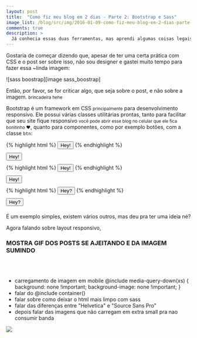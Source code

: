 ```yaml
---
layout: post
title:  "Como fiz meu blog em 2 dias - Parte 2: Bootstrap e Sass"
image_list: /blog/src/img/2016-01-09-como-fiz-meu-blog-em-2-dias-parte-2.jpg
comments: true
description: >
  Já conhecia essas duas ferramentas, mas aprendi algumas coisas legais durante o desenvolvimento do blog e gostaria de contar para vocês! Olha aqui e me conte o que achou.
---
```

<style type="text/css">
  /* -- applyed only to this post -- */
  .-padding-change .-padding-element, .-padding-change pre {
    margin: 10px 0 !important;
  }
</style>

Gostaria de começar dizendo que, apesar de ter uma certa prática com CSS e o post ser sobre isso, não sou designer e gastei muito tempo para fazer essa ~linda imagem:

<span class="center-horizontal">
  ![sass boostrap][image sass_boostrap]
</span>

Então, por favor, se for criticar algo, que seja sobre o post, e não sobre a imagem. <small>brincadeira hehe</small>

Bootstrap é um framework em CSS <small>principalmente</small> para desenvolvimento responsivo. Ele possui várias classes utilitárias prontas, tanto para facilitar que seu site fique responsivo <small>você pode abrir esse blog no celular que ele fica bonitinho &hearts;</small>, quanto para componentes, como por exemplo botões, com a classe `btn`:

<div class="two-columns join -padding-change">
  {% highlight html %}
    <button>Hey!</button>
  {% endhighlight %}
  <div class="-padding-element">
    <button>Hey!</button>
  </div>
</div>
<div class="two-columns join -padding-change">
  {% highlight html %}
    <button class="btn">Hey!</button>
  {% endhighlight %}
  <div class="-padding-element">
    <button class="btn">Hey!</button>
  </div>
</div>
<div class="two-columns join -padding-change">
  {% highlight html %}
    <button class="btn btn-danger">Hey?</button>
  {% endhighlight %}
  <div class="-padding-element">
    <button class="btn btn-danger">Hey?</button>
  </div>
</div>

<p style="margin-top: 20px">
  É um exemplo simples, existem vários outros, mas deu pra ter uma ideia né?
</p>

Agora falando sobre layout responsivo, 

<h3>
  MOSTRA GIF DOS POSTS SE AJEITANDO E DA IMAGEM SUMINDO
</h3>

<br>
<br>

<ul>
  <li>
      carregamento de imagem em mobile
        @include media-query-down(xs) {
          background: none !important;
          background-image: none !important;
        }
  </li>

  <li>
    falar do @include container()
  </li>

  <li>
    falar sobre como deixar o html mais limpo com sass
  </li>
  <li>
    falar das diferenças entre "Helvetica" e "Source Sans Pro"
  </li>

  <li>
    depois falar das imagens que não carregam em extra small pra nao consumir banda
  </li>
</ul>

<img src="/blog/src/img/Captura de Tela (17).png">

[image sass_boostrap]: /blog/src/img/2016-01-09-como-fiz-meu-blog-em-2-dias-parte-2.jpg